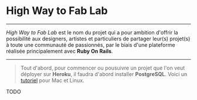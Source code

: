 High Way to Fab Lab
=========

-----------

*High Way to Fab Lab* est le nom du projet qui a pour ambition d'offrir la possibilité aux designers, artistes et particuliers de partager leur(s) projet(s) à toute une communauté de passionnés, par le biais d'une plateforme réalisée principalement avec **Ruby On Rails**.

---------

> Tout d'abord, pour commencer ou pousuivre un projet que l'on veut déployer sur **Heroku**, il faudra d'abord installer **PostgreSQL**. Voici un [tutoriel](http://wikimatze.de/installing-postgresql-gem-under-ubuntu-and-mac/) pour Mac et Linux. 

TODO
 
